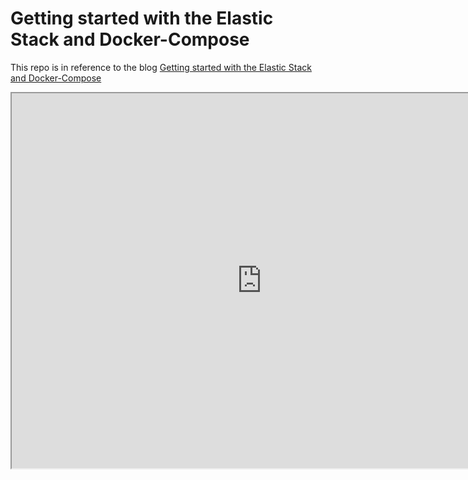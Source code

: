 # Getting started with the Elastic Stack and Docker-Compose

This repo is in reference to the blog [Getting started with the Elastic Stack and Docker-Compose](https://www.elastic.co/blog/getting-started-with-the-elastic-stack-and-docker-compose)



<iframe src="http://localhost:5601/app/dashboards#/view/20cfd690-fc02-11ee-ba82-bdcc086eb727?embed=true&_g=(refreshInterval:(pause:!t,value:60000),time:(from:now-15m,to:now))&_a=()" height="600" width="800"></iframe>
